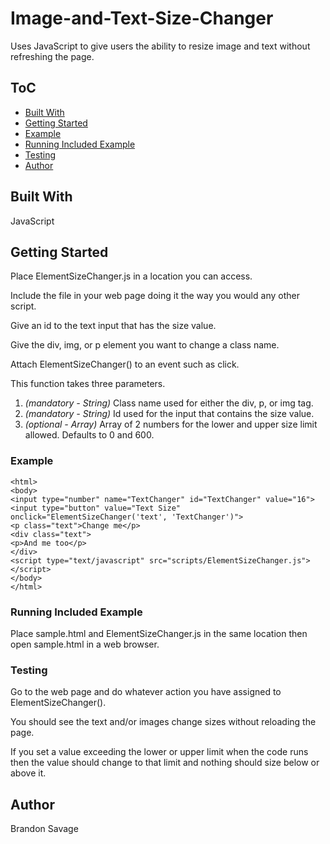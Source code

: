 # Image-and-Text-Size-Changer
Uses JavaScript to give users the ability to resize image and text without refreshing the page.

## ToC
* [Built With](#built-with)
* [Getting Started](#getting-started)
* [Example](#example)
* [Running Included Example](#running-included-example)
* [Testing](#testing)
* [Author](#auther)

## Built With
JavaScript

## Getting Started
Place ElementSizeChanger.js in a location you can access.

Include the file in your web page doing it the way you would any other script.

Give an id to the text input that has the size value.

Give the div, img, or p element you want to change a class name.

Attach ElementSizeChanger() to an event such as click.

  This function takes three parameters.
  1. *(mandatory - String)* Class name used for either the div, p, or img tag.
  2. *(mandatory - String)* Id used for the input that contains the size value.
  3. *(optional - Array)* Array of 2 numbers for the lower and upper size limit allowed. Defaults to 0 and 600.

### Example
```
<html>
<body>
<input type="number" name="TextChanger" id="TextChanger" value="16">
<input type="button" value="Text Size" onclick="ElementSizeChanger('text', 'TextChanger')">
<p class="text">Change me</p>
<div class="text">
<p>And me too</p>
</div>
<script type="text/javascript" src="scripts/ElementSizeChanger.js"></script>
</body>
</html>
```

### Running Included Example
Place sample.html and ElementSizeChanger.js in the same location then open sample.html in a web browser.

### Testing
Go to the web page and do whatever action you have assigned to ElementSizeChanger().

You should see the text and/or images change sizes without reloading the page.

If you set a value exceeding the lower or upper limit when the code runs then the value should change to that limit and nothing should size below or above it.

## Author
Brandon Savage
